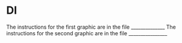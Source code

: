 # DI
The instructions for the first graphic are in the file ______________
The instructions for the second graphic are in the file ________________
